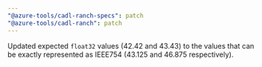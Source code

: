 ```yaml
---
"@azure-tools/cadl-ranch-specs": patch
"@azure-tools/cadl-ranch": patch
---
```


Updated expected `float32` values (42.42 and 43.43) to the values that can be exactly represented as IEEE754 (43.125 and 46.875 respectively).
